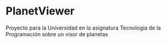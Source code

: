 # PlanetViewer
Proyecto para la Universidad en la asignatura Tecnología de la Programación sobre un visor de planetas
